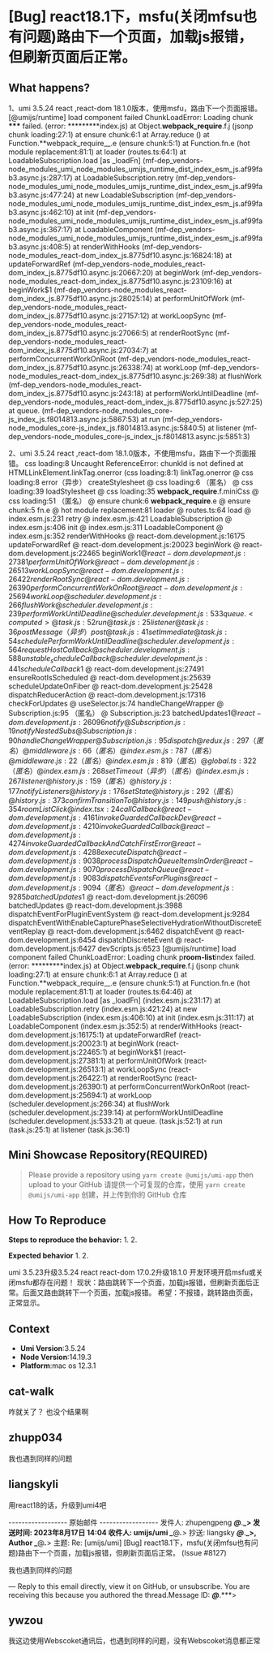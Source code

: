 # [Bug] react18.1下，msfu(关闭mfsu也有问题)路由下一个页面，加载js报错，但刷新页面后正常。

<!--
⚠️ ⚠️ ⚠️ 注意：讨论和提问请到讨论区（https://github.com/umijs/umi/discussions），否则会被直接关掉。 ⚠️ ⚠️ ⚠️
-->
<!--
感谢您向我们反馈问题，为了高效的解决问题，我们期望你能提供以下信息：
-->

## What happens?

1、umi 3.5.24 react ,react-dom 18.1.0版本，使用msfu，路由下一个页面报错。
[@umijs/runtime] load component failed ChunkLoadError: Loading chunk **\*\*\*** failed.
(error: **\*\*\*****index.js)
at Object.**webpack_require**.f.j (jsonp chunk loading:27:1)
at ensure chunk:6:1
at Array.reduce (<anonymous>)
at Function.**webpack_require\_\_.e (ensure chunk:5:1)
at Function.fn.e (hot module replacement:81:1)
at loader (routes.ts:64:1)
at LoadableSubscription.load [as _loadFn] (mf-dep_vendors-node_modules_umi_node_modules_umijs_runtime_dist_index_esm_js.af99fab3.async.js:287:17)
at LoadableSubscription.retry (mf-dep_vendors-node_modules_umi_node_modules_umijs_runtime_dist_index_esm_js.af99fab3.async.js:477:24)
at new LoadableSubscription (mf-dep_vendors-node_modules_umi_node_modules_umijs_runtime_dist_index_esm_js.af99fab3.async.js:462:10)
at init (mf-dep_vendors-node_modules_umi_node_modules_umijs_runtime_dist_index_esm_js.af99fab3.async.js:367:17)
at LoadableComponent (mf-dep_vendors-node_modules_umi_node_modules_umijs_runtime_dist_index_esm_js.af99fab3.async.js:408:5)
at renderWithHooks (mf-dep_vendors-node_modules_react-dom_index_js.8775df10.async.js:16824:18)
at updateForwardRef (mf-dep_vendors-node_modules_react-dom_index_js.8775df10.async.js:20667:20)
at beginWork (mf-dep_vendors-node_modules_react-dom_index_js.8775df10.async.js:23109:16)
at beginWork$1 (mf-dep_vendors-node_modules_react-dom_index_js.8775df10.async.js:28025:14)
at performUnitOfWork (mf-dep_vendors-node_modules_react-dom_index_js.8775df10.async.js:27157:12)
at workLoopSync (mf-dep_vendors-node_modules_react-dom_index_js.8775df10.async.js:27066:5)
at renderRootSync (mf-dep_vendors-node_modules_react-dom_index_js.8775df10.async.js:27034:7)
at performConcurrentWorkOnRoot (mf-dep_vendors-node_modules_react-dom_index_js.8775df10.async.js:26338:74)
at workLoop (mf-dep_vendors-node_modules_react-dom_index_js.8775df10.async.js:269:38)
at flushWork (mf-dep_vendors-node_modules_react-dom_index_js.8775df10.async.js:243:18)
at performWorkUntilDeadline (mf-dep_vendors-node_modules_react-dom_index_js.8775df10.async.js:527:25)
at queue.<computed> (mf-dep_vendors-node_modules_core-js_index_js.f8014813.async.js:5867:53)
at run (mf-dep_vendors-node_modules_core-js_index_js.f8014813.async.js:5840:5)
at listener (mf-dep_vendors-node_modules_core-js_index_js.f8014813.async.js:5851:3)

2、umi 3.5.24 react ,react-dom 18.1.0版本，不使用msfu，路由下一个页面报错。
css loading:8 Uncaught ReferenceError: chunkId is not defined
at HTMLLinkElement.linkTag.onerror (css loading:8:1)
linkTag.onerror @ css loading:8
error（异步）
createStylesheet @ css loading:6
（匿名） @ css loading:39
loadStylesheet @ css loading:35
**webpack_require**.f.miniCss @ css loading:51
（匿名） @ ensure chunk:6
**webpack_require**.e @ ensure chunk:5
fn.e @ hot module replacement:81
loader @ routes.ts:64
load @ index.esm.js:231
retry @ index.esm.js:421
LoadableSubscription @ index.esm.js:406
init @ index.esm.js:311
LoadableComponent @ index.esm.js:352
renderWithHooks @ react-dom.development.js:16175
updateForwardRef @ react-dom.development.js:20023
beginWork @ react-dom.development.js:22465
beginWork$1 @ react-dom.development.js:27381
performUnitOfWork @ react-dom.development.js:26513
workLoopSync @ react-dom.development.js:26422
renderRootSync @ react-dom.development.js:26390
performConcurrentWorkOnRoot @ react-dom.development.js:25694
workLoop @ scheduler.development.js:266
flushWork @ scheduler.development.js:239
performWorkUntilDeadline @ scheduler.development.js:533
queue.<computed> @ task.js:52
run @ task.js:25
listener @ task.js:36
postMessage（异步）
post @ task.js:41
setImmediate @ task.js:54
schedulePerformWorkUntilDeadline @ scheduler.development.js:564
requestHostCallback @ scheduler.development.js:588
unstable_scheduleCallback @ scheduler.development.js:441
scheduleCallback$1 @ react-dom.development.js:27491
ensureRootIsScheduled @ react-dom.development.js:25639
scheduleUpdateOnFiber @ react-dom.development.js:25428
dispatchReducerAction @ react-dom.development.js:17316
checkForUpdates @ useSelector.js:74
handleChangeWrapper @ Subscription.js:95
（匿名） @ Subscription.js:23
batchedUpdates$1 @ react-dom.development.js:26096
notify @ Subscription.js:19
notifyNestedSubs @ Subscription.js:90
handleChangeWrapper @ Subscription.js:95
dispatch @ redux.js:297
（匿名） @ middleware.js:66
（匿名） @ index.esm.js:787
（匿名） @ middleware.js:22
（匿名） @ index.esm.js:819
（匿名） @ global.ts:322
（匿名） @ index.esm.js:268
setTimeout（异步）
（匿名） @ index.esm.js:267
listener @ history.js:159
（匿名） @ history.js:177
notifyListeners @ history.js:176
setState @ history.js:292
（匿名） @ history.js:373
confirmTransitionTo @ history.js:149
push @ history.js:354
roomListClick @ index.tsx:24
callCallback @ react-dom.development.js:4161
invokeGuardedCallbackDev @ react-dom.development.js:4210
invokeGuardedCallback @ react-dom.development.js:4274
invokeGuardedCallbackAndCatchFirstError @ react-dom.development.js:4288
executeDispatch @ react-dom.development.js:9038
processDispatchQueueItemsInOrder @ react-dom.development.js:9070
processDispatchQueue @ react-dom.development.js:9083
dispatchEventsForPlugins @ react-dom.development.js:9094
（匿名） @ react-dom.development.js:9285
batchedUpdates$1 @ react-dom.development.js:26096
batchedUpdates @ react-dom.development.js:3988
dispatchEventForPluginEventSystem @ react-dom.development.js:9284
dispatchEventWithEnableCapturePhaseSelectiveHydrationWithoutDiscreteEventReplay @ react-dom.development.js:6462
dispatchEvent @ react-dom.development.js:6454
dispatchDiscreteEvent @ react-dom.development.js:6427
devScripts.js:6523 [@umijs/runtime] load component failed ChunkLoadError: Loading chunk p**room-list**index failed.
(error: **\*\*\*****index.js)
at Object.**webpack_require**.f.j (jsonp chunk loading:27:1)
at ensure chunk:6:1
at Array.reduce (<anonymous>)
at Function.**webpack_require\_\_.e (ensure chunk:5:1)
at Function.fn.e (hot module replacement:81:1)
at loader (routes.ts:64:46)
at LoadableSubscription.load [as _loadFn] (index.esm.js:231:17)
at LoadableSubscription.retry (index.esm.js:421:24)
at new LoadableSubscription (index.esm.js:406:10)
at init (index.esm.js:311:17)
at LoadableComponent (index.esm.js:352:5)
at renderWithHooks (react-dom.development.js:16175:1)
at updateForwardRef (react-dom.development.js:20023:1)
at beginWork (react-dom.development.js:22465:1)
at beginWork$1 (react-dom.development.js:27381:1)
at performUnitOfWork (react-dom.development.js:26513:1)
at workLoopSync (react-dom.development.js:26422:1)
at renderRootSync (react-dom.development.js:26390:1)
at performConcurrentWorkOnRoot (react-dom.development.js:25694:1)
at workLoop (scheduler.development.js:266:34)
at flushWork (scheduler.development.js:239:14)
at performWorkUntilDeadline (scheduler.development.js:533:21)
at queue.<computed> (task.js:52:1)
at run (task.js:25:1)
at listener (task.js:36:1)

<!-- A clear and concise description of what the bug is. -->
<!-- 清晰的描述下遇到的问题。-->

## Mini Showcase Repository(REQUIRED)

> Please provide a repository using `yarn create @umijs/umi-app` then upload to your GitHub 请提供一个可复现的仓库，使用 `yarn create @umijs/umi-app` 创建，并上传到你的 GitHub 仓库

<!-- 为节约大家的时间，无复现步骤的 ISSUE 会被关闭，提供之后再 REOPEN -->
<!-- https://github.com/YOUR_REPOSITORY_URL -->

## How To Reproduce

**Steps to reproduce the behavior:** 1. 2.

**Expected behavior** 1. 2.

<!-- 请提供复现链接/步骤，错误日志以及相关配置 -->

umi 3.5.23升级3.5.24
react react-dom 17.0.2升级18.1.0
开发环境开启msfu或关闭msfu都存在问题！
现状：路由跳转下一个页面，加载js报错，但刷新页面后正常。后面又路由跳转下一个页面，加载js报错。
希望：不报错，跳转路由页面，正常显示。

## Context

- **Umi Version**:3.5.24
- **Node Version**:14.19.3
- **Platform**:mac os 12.3.1

## cat-walk

咋就关了？ 也没个结果啊

## zhupp034

我也遇到同样的问题

## liangskyli

用react18的话，升级到umi4吧

------------------ 原始邮件 ------------------
发件人: zhupengpeng **_@_**.**_&gt;
发送时间: 2023年8月17日 14:04
收件人: umijs/umi _**@**_._**&gt;
抄送: liangsky **_@_**.**_&gt;, Author _**@**_._**&gt;
主题: Re: [umijs/umi] [Bug] react18.1下，msfu(关闭mfsu也有问题)路由下一个页面，加载js报错，但刷新页面后正常。 (Issue #8127)

我也遇到同样的问题

—
Reply to this email directly, view it on GitHub, or unsubscribe.
You are receiving this because you authored the thread.Message ID: **_@_**.\*\*\*&gt;

## ywzou

我这边使用Webscoket通讯后，也遇到同样的问题，没有Webscoket消息都正常
